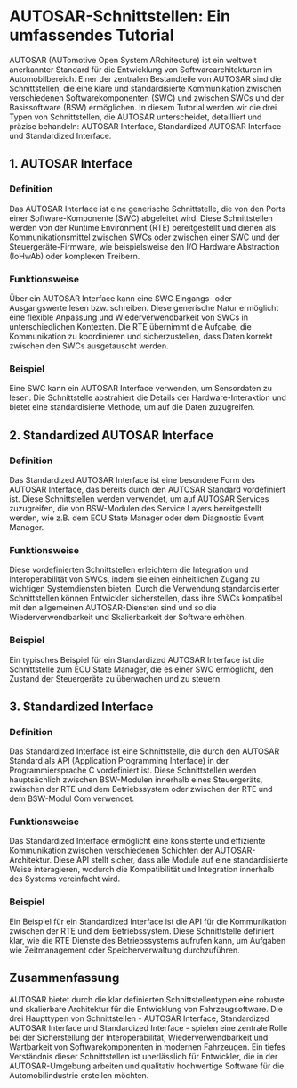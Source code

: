# AUTOSAR-Schnittstellen: Ein umfassendes Tutorial

AUTOSAR (AUTomotive Open System ARchitecture) ist ein weltweit anerkannter Standard für die Entwicklung von Softwarearchitekturen im Automobilbereich. Einer der zentralen Bestandteile von AUTOSAR sind die Schnittstellen, die eine klare und standardisierte Kommunikation zwischen verschiedenen Softwarekomponenten (SWC) und zwischen SWCs und der Basissoftware (BSW) ermöglichen. In diesem Tutorial werden wir die drei Typen von Schnittstellen, die AUTOSAR unterscheidet, detailliert und präzise behandeln: AUTOSAR Interface, Standardized AUTOSAR Interface und Standardized Interface.

## 1. AUTOSAR Interface

### Definition

Das AUTOSAR Interface ist eine generische Schnittstelle, die von den Ports einer Software-Komponente (SWC) abgeleitet wird. Diese Schnittstellen werden von der Runtime Environment (RTE) bereitgestellt und dienen als Kommunikationsmittel zwischen SWCs oder zwischen einer SWC und der Steuergeräte-Firmware, wie beispielsweise den I/O Hardware Abstraction (IoHwAb) oder komplexen Treibern.

### Funktionsweise

Über ein AUTOSAR Interface kann eine SWC Eingangs- oder Ausgangswerte lesen bzw. schreiben. Diese generische Natur ermöglicht eine flexible Anpassung und Wiederverwendbarkeit von SWCs in unterschiedlichen Kontexten. Die RTE übernimmt die Aufgabe, die Kommunikation zu koordinieren und sicherzustellen, dass Daten korrekt zwischen den SWCs ausgetauscht werden.

### Beispiel

Eine SWC kann ein AUTOSAR Interface verwenden, um Sensordaten zu lesen. Die Schnittstelle abstrahiert die Details der Hardware-Interaktion und bietet eine standardisierte Methode, um auf die Daten zuzugreifen.

## 2. Standardized AUTOSAR Interface

### Definition

Das Standardized AUTOSAR Interface ist eine besondere Form des AUTOSAR Interface, das bereits durch den AUTOSAR Standard vordefiniert ist. Diese Schnittstellen werden verwendet, um auf AUTOSAR Services zuzugreifen, die von BSW-Modulen des Service Layers bereitgestellt werden, wie z.B. dem ECU State Manager oder dem Diagnostic Event Manager.

### Funktionsweise

Diese vordefinierten Schnittstellen erleichtern die Integration und Interoperabilität von SWCs, indem sie einen einheitlichen Zugang zu wichtigen Systemdiensten bieten. Durch die Verwendung standardisierter Schnittstellen können Entwickler sicherstellen, dass ihre SWCs kompatibel mit den allgemeinen AUTOSAR-Diensten sind und so die Wiederverwendbarkeit und Skalierbarkeit der Software erhöhen.

### Beispiel

Ein typisches Beispiel für ein Standardized AUTOSAR Interface ist die Schnittstelle zum ECU State Manager, die es einer SWC ermöglicht, den Zustand der Steuergeräte zu überwachen und zu steuern.

## 3. Standardized Interface

### Definition

Das Standardized Interface ist eine Schnittstelle, die durch den AUTOSAR Standard als API (Application Programming Interface) in der Programmiersprache C vordefiniert ist. Diese Schnittstellen werden hauptsächlich zwischen BSW-Modulen innerhalb eines Steuergeräts, zwischen der RTE und dem Betriebssystem oder zwischen der RTE und dem BSW-Modul Com verwendet.

### Funktionsweise

Das Standardized Interface ermöglicht eine konsistente und effiziente Kommunikation zwischen verschiedenen Schichten der AUTOSAR-Architektur. Diese API stellt sicher, dass alle Module auf eine standardisierte Weise interagieren, wodurch die Kompatibilität und Integration innerhalb des Systems vereinfacht wird.

### Beispiel

Ein Beispiel für ein Standardized Interface ist die API für die Kommunikation zwischen der RTE und dem Betriebssystem. Diese Schnittstelle definiert klar, wie die RTE Dienste des Betriebssystems aufrufen kann, um Aufgaben wie Zeitmanagement oder Speicherverwaltung durchzuführen.

## Zusammenfassung

AUTOSAR bietet durch die klar definierten Schnittstellentypen eine robuste und skalierbare Architektur für die Entwicklung von Fahrzeugsoftware. Die drei Haupttypen von Schnittstellen - AUTOSAR Interface, Standardized AUTOSAR Interface und Standardized Interface - spielen eine zentrale Rolle bei der Sicherstellung der Interoperabilität, Wiederverwendbarkeit und Wartbarkeit von Softwarekomponenten in modernen Fahrzeugen. Ein tiefes Verständnis dieser Schnittstellen ist unerlässlich für Entwickler, die in der AUTOSAR-Umgebung arbeiten und qualitativ hochwertige Software für die Automobilindustrie erstellen möchten.
